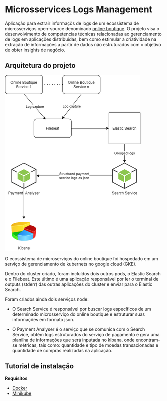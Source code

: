 # Microsservices Logs Management

Aplicação para extrair informaçõs de logs de um ecossistema de microsserviços open-source denominado [online boutique](https://github.com/GoogleCloudPlatform/microservices-demo). O projeto visa o desenvolvimento de competencias técnicas relacionadas ao gerenciamento de logs em aplicações distribuídas, bem como estimular a criatividade na extração de informações a partir de dados não estruturados com o objetivo de obter insights de negócio.

## Arquitetura do projeto

![Project Architecture](assets/microsservices-logs-management-architecture.png "Project Architecture")

O ecossistema de microserviços do online boutique foi hospedado em um serviço de gerenciamento de kubernets no google cloud (GKE).

Dentro do cluster criado, foram incluídos dois outros pods, o Elastic Search e o Filebeat. Este último é uma aplicação responsável por ler o terminal de outputs (stderr) das outras aplicações do cluster e enviar para o Elastic Search.

Foram criados ainda dois serviços node:

- O Search Service é responsável por buscar logs específicos de um determinado microsserviço do online boutique e estruturar suas informações em formato json.

- O Payment Analyser é o serviço que se comunica com o Search Service, obtém logs estruturados do serviço de pagamento e gera uma planilha de informações que será inputada no kibana, onde encontram-se métricas, tais como: quantidade e tipo de moedas transacionadas e quantidade de compras realizadas na aplicação.

## Tutorial de instalação

**Requisitos**
- [Docker]()
- [Minikube](https://minikube.sigs.k8s.io/docs/start/)
